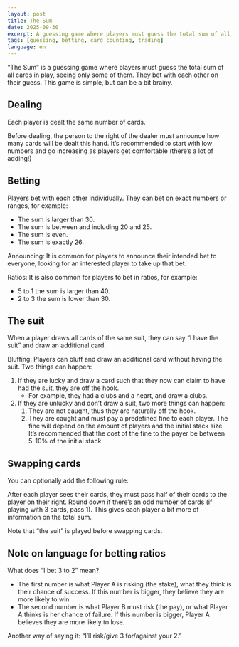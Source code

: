 ```yaml
---
layout: post
title: The Sum
date: 2025-09-30
excerpt: A guessing game where players must guess the total sum of all cards in play, seeing only some of them. They bet with each other on their guess. This game is simple, but can be a bit brainy.
tags: [guessing, betting, card counting, trading]
language: en
---
```


“The Sum” is a guessing game where players must guess the total sum of all cards in play, seeing only some of them. They bet with each other on their guess. This game is simple, but can be a bit brainy.

## Dealing

Each player is dealt the same number of cards.

Before dealing, the person to the right of the dealer must announce how many cards will be dealt this hand. It’s recommended to start with low numbers and go increasing as players get comfortable (there’s a lot of adding!)

## Betting

Players bet with each other individually. They can bet on exact numbers or ranges, for example:

- The sum is larger than 30.
- The sum is between and including 20 and 25.
- The sum is even.
- The sum is exactly 26.

Announcing: It is common for players to announce their intended bet to everyone, looking for an interested player to take up that bet.

Ratios: It is also common for players to bet in ratios, for example:

- 5 to 1 the sum is larger than 40.
- 2 to 3 the sum is lower than 30.

## The suit

When a player draws all cards of the same suit, they can say “I have the suit” and draw an additional card.

Bluffing: Players can bluff and draw an additional card without having the suit. Two things can happen:

1. If they are lucky and draw a card such that they now can claim to have had the suit, they are off the hook.
    - For example, they had a clubs and a heart, and draw a clubs.
2. If they are unlucky and don’t draw a suit, two more things can happen:
    1. They are not caught, thus they are naturally off the hook.
    2. They are caught and must pay a predefined fine to each player. The fine will depend on the amount of players and the initial stack size. It’s recommended that the cost of the fine to the payer be between 5-10% of the initial stack.

## Swapping cards

You can optionally add the following rule:

After each player sees their cards, they must pass half of their cards to the player on their right. Round down if there’s an odd number of cards (if playing with 3 cards, pass 1). This gives each player a bit more of information on the total sum.

Note that “the suit” is played before swapping cards.

## Note on language for betting ratios

What does “I bet 3 to 2” mean?

- The first number is what Player A is risking (the stake), what they think is their chance of success. If this number is bigger, they believe they are more likely to win.
- The second number is what Player B must risk (the pay), or what Player A thinks is her chance of failure. If this number is bigger, Player A believes they are more likely to lose.

Another way of saying it: “I’ll risk/give 3 for/against your 2.”
